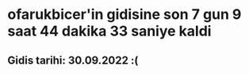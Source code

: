 # ofarukbicer'in gidisine son 7 gun 9 saat 44 dakika 33 saniye kaldi

## Gidis tarihi: 30.09.2022 :(